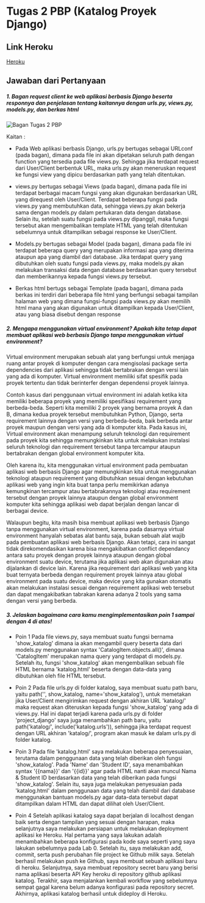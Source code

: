 # Tugas 2 PBP (Katalog Proyek Django)

## Link Heroku

[Heroku](https://katalog-project-django.herokuapp.com/katalog/)

## Jawaban dari Pertanyaan

##### 1. Bagan request client ke web aplikasi berbasis Django beserta responnya dan penjelasan tentang kaitannya dengan urls.py, views.py, models.py, dan berkas html

![Bagan Tugas 2 PBP](https://user-images.githubusercontent.com/87516736/189702785-bf3d0a42-d685-49a4-b60f-972ef85d3bfa.png)

Kaitan :
- Pada Web aplikasi berbasis Django, urls.py bertugas sebagai URLconf (pada bagan), dimana pada file ini akan dipetakan seluruh path dengan function yang tersedia pada file views.py. Sehingga jika terdapat request dari User/Client berbentuk URL, maka urls.py akan meneruskan request ke fungsi view yang dipicu berdasarkan path yang telah ditentukan.

- views.py bertugas sebagai Views (pada bagan), dimana pada file ini terdapat berbagai macam fungsi yang akan digunakan berdasarkan URL yang direquest oleh User/Client. Terdapat beberapa fungsi pada views.py yang membutuhkan data, sehingga views.py akan bekerja sama dengan models.py dalam pertukaran data dengan database. Selain itu, setelah suatu fungsi pada views.py dipanggil, maka fungsi tersebut akan mengembalikan template HTML yang telah ditentukan sebelumnya untuk ditampilkan sebagai response ke User/Client.

- Models.py bertugas sebagai Model (pada bagan), dimana pada file ini terdapat beberapa query yang merupakan informasi apa yang diterima ataupun apa yang diambil dari database. Jika terdapat query yang dibutuhkan oleh suatu fungsi pada views.py, maka models.py akan melakukan transaksi data dengan database berdasarkan query tersebut dan memberikannya kepada fungsi views.py tersebut.

- Berkas html bertugs sebagai Template (pada bagan), dimana pada berkas ini terdiri dari beberapa file html yang berfungsi sebagai tampilan halaman web yang dimana fungsi-fungsi pada views.py akan memilih html mana yang akan digunakan untuk ditampilkan kepada User/Client, atau yang biasa disebut dengan response

##### 2. Mengapa menggunakan virtual environment? Apakah kita tetap dapat membuat aplikasi web berbasis Django tanpa menggunakan virtual environment?

Virtual environment merupakan sebuah alat yang berfungsi untuk menjaga ruang antar proyek di komputer dengan cara mengisolasi package serta dependencies dari aplikasi sehingga tidak bertabrakan dengan versi lain yang ada di komputer. Virtual environment memiliki sifat spesifik pada proyek tertentu dan tidak berinterfer dengan dependensi proyek lainnya.

Contoh kasus dari penggunaan virtual environment ini adalah ketika kita memiliki beberapa proyek yang memiliki spesifikasi requirement yang berbeda-beda. Seperti kita memiliki 2 proyek yang bernama proyek A dan B, dimana kedua proyek tersebut membutuhkan Python, Django, serta requirement lainnya dengan versi yang berbeda-beda, baik berbeda antar proyek maupun dengan versi yang ada di komputer kita. Pada kasus ini, Virtual environment akan menampung seluruh teknologi dan requirement pada proyek kita sehingga memungkinkan kita untuk melakukan instalasi seluruh teknologi dan requirement tersebut tanpa tercampur ataupun bertabrakan dengan global environment komputer kita.

Oleh karena itu, kita menggunakan virtual environment pada pembuatan aplikasi web berbasis Django agar memungkinkan kita untuk menggunakan teknologi ataupun requirement yang dibutuhkan sesuai dengan kebutuhan aplikasi web yang ingin kita buat tanpa perlu memikirkan adanya kemungkinan tercampur atau bertabrakannya teknologi atau requirement tersebut dengan proyek lainnya ataupun dengan global environment komputer kita sehingga aplikasi web dapat berjalan dengan lancar di berbagai device.

Walaupun begitu, kita masih bisa membuat aplikasi web berbasis Django tanpa menggunakan virtual environment, karena pada dasarnya virtual environment hanyalah sebatas alat bantu saja, bukan sebuah alat wajib pada pembuatan aplikasi web berbasis Django. Akan tetapi, cara ini sangat tidak direkomendasikan karena bisa mengakibatkan conflict dependancy antara satu proyek dengan proyek lainnya ataupun dengan global environment suatu device, terutama jika aplikasi web akan digunakan atau dijalankan di device lain. Karena jika requirement dari aplikasi web yang kita buat ternyata berbeda dengan requirement proyek lainnya atau global environment pada suatu device, maka device yang kita gunakan otomatis akan melakukan instalasi sesuai dengan requirement aplikasi web tersebut dan dapat mengakibatkan tabrakan karena adanya 2 tools yang sama dengan versi yang berbeda.

##### 3. Jelaskan bagaimana cara kamu mengimplementasikan poin 1 sampai dengan 4 di atas!

- Poin 1
Pada file views.py, saya membuat suatu fungsi bernama 'show_katalog' dimana ia akan mengambil query beserta data dari models.py menggunakan syntax 'CatalogItem.objects.all()', dimana 'CatalogItem' merupakan nama query yang terdapat di models.py. Setelah itu, fungsi 'show_katalog' akan mengembalikan sebuah file HTML bernama 'katalog.html' beserta dengan data-data yang dibutuhkan oleh file HTML tersebut.

- Poin 2
Pada file urls.py di folder katalog, saya membuat suatu path baru, yaitu path('', show_katalog, name='show_katalog'), untuk memetakan jika User/Client mengirimkan request dengan akhiran URL 'katalog/' maka request akan diteruskan kepada fungsi 'show_katalog' yang ada di views.py. Hal ini dapat terjadi karena pada urls.py di folder 'project_django' saya juga menambahkan path baru, yaitu path('katalog/', include('katalog.urls')), sehingga jika terdapat request dengan URL akhiran 'katalog/', program akan masuk ke dalam urls.py di folder katalog.

- Poin 3
Pada file 'katalog.html' saya melakukan beberapa penyesuaian, terutama dalam penggunaan data yang telah diberikan oleh fungsi 'show_katalog'. Pada 'Name' dan 'Student ID', saya menambahkan syntax '{{nama}}' dan '{{id}}' agar pada HTML nanti akan muncul Nama & Student ID berdasarkan data yang telah diberikan pada fungsi 'show_katalog'. Selain itu, saya juga melakukan penyesuaian pada 'katalog.html' dalam penggunaan data yang telah diambil dari database menggunakan bantuan models.py agar data-data tersebut dapat ditampilkan dalam HTML dan dapat dilihat oleh User/Client.

- Poin 4
Setelah aplikasi katalog saya dapat berjalan di localhost dengan baik serta dengan tampilan yang sesuai dengan harapan, maka selanjutnya saya melakukan persiapan untuk melakukan deployment aplikasi ke Heroku. Hal pertama yang saya lakukan adalah menambahkan beberapa konfigurasi pada kode saya seperti yang saya lakukan sebelumnya pada Lab 0. Setelah itu, saya melakukan add, commit, serta push perubahan file project ke Github milik saya. Setelah berhasil melakukan push ke Github, saya membuat sebuah aplikasi baru di heroku. Selanjutnya, saya membuat repository secret baru yang berisi nama aplikasi beserta API Key heroku di repository github aplikasi katalog. Terakhir, saya menjalankan kembali workflow yang sebelumnya sempat gagal karena belum adanya konfigurasi pada repository secret. Akhirnya, aplikasi katalog berhasil untuk dideploy di Heroku.